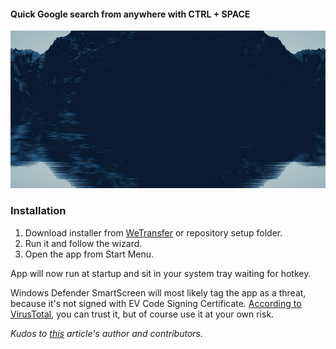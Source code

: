 #### Quick Google search from anywhere with CTRL + SPACE
![App Preview](preview.gif)

### Installation
1. Download installer from [WeTransfer](https://we.tl/t-B28y3lCnH8) or repository setup folder.
2. Run it and follow the wizard.
3. Open the app from Start Menu. 

App will now run at startup and sit in your system tray waiting for hotkey.

Windows Defender SmartScreen will most likely tag the app as a threat, because it's not signed with EV Code Signing Certificate. [According to VirusTotal](https://www.virustotal.com/gui/file/9c97bec3bb5fa35a40081bf9a6b1911e44d1fe26aa80e0ec4639c2dcb4007eb9/detection), you can trust it, but of course use it at your own risk.

_Kudos to [this](http://www.pinvoke.net/default.aspx/user32/registerhotkey.html) article's author and contributors._
